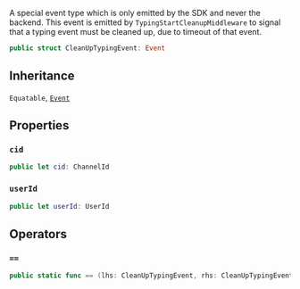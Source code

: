
A special event type which is only emitted by the SDK and never the backend.
This event is emitted by `TypingStartCleanupMiddleware` to signal that a typing event
must be cleaned up, due to timeout of that event.

``` swift
public struct CleanUpTypingEvent: Event 
```

## Inheritance

`Equatable`, [`Event`](Event)

## Properties

### `cid`

``` swift
public let cid: ChannelId
```

### `userId`

``` swift
public let userId: UserId
```

## Operators

### `==`

``` swift
public static func == (lhs: CleanUpTypingEvent, rhs: CleanUpTypingEvent) -> Bool 
```
